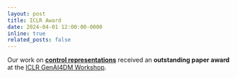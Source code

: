 ```yaml
---
layout: post
title: ICLR Award
date: 2024-04-01 12:00:00-0000
inline: true
related_posts: false
---
```


Our work on **<a href="https://timrudner.com/scr" target="_blank">control representations</a>** received an **outstanding paper award** at the <a href="https://sites.google.com/view/genai4dm-iclr2024" target="_blank">ICLR GenAI4DM Workshop</a>.

